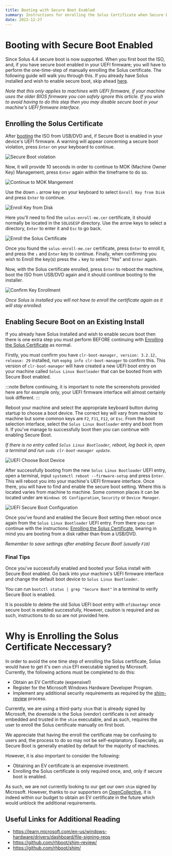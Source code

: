 ```yaml
---
title: Booting with Secure Boot Enabled
summary: Instructions for enrolling the Solus Certificate when Secure Boot is enabled
date: 2022-12-27
---
```


# Booting with Secure Boot Enabled

Since Solus 4.4 secure boot is now supported. When you first boot the ISO, and, if you have secure boot enabled in your UEFI firmware; you will have to perform the one-time-step of manually enrolling the Solus certificate. The following guide will walk you through this. If you already have Solus installed and wish to enable secure boot, skip ahead [here](#enabling-secure-boot-on-an-existing-install).

<em>Note that this only applies to machines with UEFI firmware, if your machine uses the older BIOS firmware you can safely ignore this article. If you wish to avoid having to do this step then you may disable secure boot in your machine's UEFI firmware interface.</em>

## Enrolling the Solus Certificate

After [booting](../../installation/#boot-the-media) the ISO from USB/DVD and, if Secure Boot is enabled in your device's UEFI firmware. A warning will appear concerning a secure boot violation, press `Enter` on your keyboard to continue.

![Secure Boot violation](1-secure-boot-violation.png)

Now, it will provide 10 seconds in order to continue to MOK (Machine Owner Key) Management, press `Enter` again within the timeframe to do so.

![Continue to MOK Mangement](2-perform-mok-management.png)

Use the down `↓` arrow key on your keyboard to select `Enroll Key from Disk` and press `Enter` to continue.

![Enroll Key from Disk](3-enroll-key-from-disk.png)

Here you'll need to find the `solus-enroll-me.cer` certificate, it should normally be located in the `SOLUSESP` directory. Use the arrow keys to select a directory, `Enter` to enter it and `Esc` to go back.

![Enroll the Solus Certificate](4-enrolling-the-solus-certificate.png)

Once you found the `solus-enroll-me.cer` certificate, press `Enter` to enroll it, and press the `↓` and `Enter` key to continue. Finally, when confirming you wish to Enroll the key(s) press the `↓` key to select "Yes" and `Enter` again.

Now, with the Solus certificate enrolled, press `Enter` to reboot the machine, boot the ISO from USB/DVD again and it should continue booting to the installer.

![Confirm Key Enrollment](5-confirm-key-enrollment.png)

<em>Once Solus is installed you will not have to enroll the certificate again as it will stay enrolled.</em>

## Enabling Secure Boot on an Existing Install

If you already have Solus installed and wish to enable secure boot then there is one extra step you must perform BEFORE continuing with [Enrolling the Solus Certificate](#enrolling-the-solus-certificate) as normal.

Firstly, you must confirm you have `clr-boot-manager, version: 3.2.12, release: 29` installed, run `eopkg info clr-boot-manager` to confirm this. This version of `clr-boot-manager` will have created a new UEFI boot entry on your machine called `Solus Linux Bootloader` that can be booted from with Secure Boot enabled.

:::note Before continuing, it is important to note the screenshots provided here are for example only, your UEFI firmware interface will almost certainly look different.
:::

Reboot your machine and select the appropriate keyboard button during startup to choose a boot device. The correct key will vary from machine to machine but some common keys are `F2`, `F11`, `F12`, or `Esc`. From the boot selection interface, select the `Solus Linux Bootloader` entry and boot from it. If you've manage to successfully boot then you can continue with enabling Secure Boot.

<em>If there is no entry called `Solus Linux Bootloader`, reboot, log back in, open a terminal and run `sudo clr-boot-manager update`.</em>

![UEFI Choose Boot Device](uefi-choosing-boot-device.png)

After successfully booting from the new `Solus Linux Bootloader` UEFI entry, open a terminal, input `systemctl reboot --firmware-setup` and press `Enter`. This will reboot you into your machine's UEFI firmware interface. Once there, you will have to find and enable the secure boot setting. Where this is located varies from machine to machine. Some common places it can be located under are `Windows OS Configuration`, `Security` or `Device Manager`.

![UEFI Secure Boot Configuration](uefi-secure-boot-configuration.png)

Once you've found and enabled the Secure Boot setting then reboot once again from the `Solus Linux Bootloader` UEFI entry. From there you can continue with the instructions: [Enrolling the Solus Certificate](#enrolling-the-solus-certificate), bearing in mind you are booting from a disk rather than from a USB/DVD.

<em> Remember to save settings after enabling Secure Boot! (usually `F10`)</em>

### Final Tips

Once you've successfully enabled and booted your Solus install with Secure Boot enabled. Go back into your machine's UEFI firmware interface and change the default boot device to `Solus Linux Bootloader`.

You can run `bootctl status | grep "Secure Boot"` in a terminal to verify Secure Boot is enabled.

It is possible to delete the old Solus UEFI boot entry with `efibootmgr` once secure boot is enabled successfully, However, caution is required and as such, instructions to do so are not provided here.

# Why is Enrolling the Solus Certificate Neccessary?

In order to avoid the one time step of enrolling the Solus certificate, Solus would have to get it's own `shim` EFI executable signed by Microsoft. Currently, the following actions must be completed to do this:

- Obtain an EV Certificate (expensive!)
- Register for the Microsoft Windows Hardware Developer Program.
- Implement any additional security requirements as required by the [shim-review](https://github.com/rhboot/shim-review/) process.

Currently, we are using a third-party `shim` that is already signed by Microsoft, the downside is the Solus (vendor) certificate is not already embedded and trusted in the `shim` executable, and as such, requires the user to enroll the Solus certificate manually on first boot.

We appreciate that having the enroll the certificate may be confusing to users and, the process to do so may not be self-explanatory. Especially, as Secure Boot is generally enabled by default for the majority of machines.

However, it is also important to consider the following:

- Obtaining an EV certificate is an expensive investment.
- Enrolling the Solus certificate is only required once, and, only if secure boot is enabled.

As such, we are not currently looking to our get our own `shim` signed by Microsoft. However, thanks to our supporters on [OpenCollective](https://opencollective.com/getsolus), it is indeed within our budget to obtain an EV certificate in the future which would unblock the additional requirements.

## Useful Links for Additional Reading

- https://learn.microsoft.com/en-us/windows-hardware/drivers/dashboard/file-signing-reqs
- https://github.com/rhboot/shim-review/
- https://github.com/rhboot/shim/
